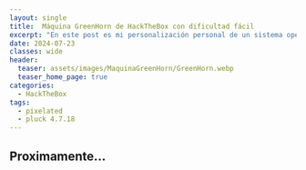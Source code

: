 ```yaml
---
layout: single
title:  Máquina GreenHorn de HackTheBox con dificultad fácil 
excerpt: "En este post es mi personalización personal de un sistema operativo Linux de las herramientas más usadas y las más cómodas."
date: 2024-07-23
classes: wide
header:
  teaser: assets/images/MaquinaGreenHorn/GreenHorn.webp
  teaser_home_page: true
categories:
  - HackTheBox
tags:
  - pixelated 
  - pluck 4.7.18
---
```


## Proximamente...
